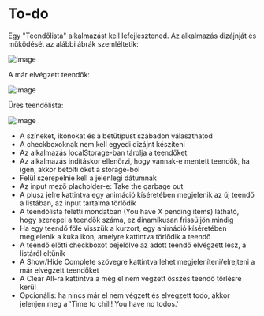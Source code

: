 # To-do

Egy "Teendőlista" alkalmazást kell lefejlesztened.
Az alkalmazás dizájnját és működését az alábbi ábrák szemléltetik:

![image](https://user-images.githubusercontent.com/68642008/185645707-a78d212a-0c3e-4736-80a1-71882ebd9bab.png)

A már elvégzett teendők:  

![image](https://user-images.githubusercontent.com/68642008/185645880-78bf003f-5108-4f0a-b231-6073291827c8.png)

Üres teendőlista:   

![image](https://user-images.githubusercontent.com/68642008/185646095-7c29904c-44a4-43d2-8942-36a9725a39bd.png)

- A színeket, ikonokat és a betűtípust szabadon választhatod
- A checkboxoknak nem kell egyedi dizájnt készíteni
- Az alkalmazás localStorage-ban tárolja a teendőket
- Az alkalmazás indításkor ellenőrzi, hogy vannak-e mentett teendők, ha igen, akkor betölti őket a storage-ból
- Felül szerepelnie kell a jelenlegi dátumnak
- Az input mező placholder-e: Take the garbage out
- A plusz jelre kattintva egy animáció kíséretében megjelenik az új teendő a listában, az input tartalma törlődik
- A teendőlista feletti mondatban (You have X pending items) látható, hogy szerepel a teendők száma, ez dinamikusan frissüljön mindig
- Ha egy teendő fölé visszük a kurzort, egy animáció kíséretében megjelenik a kuka ikon, amelyre kattintva törlődik a teendő
- A teendő előtti checkboxot bejelölve az adott teendő elvégzett lesz, a listáról eltűnik
- A Show/Hide Complete szövegre kattintva lehet megjeleníteni/elrejteni a már elvégzett teendőket
- A Clear All-ra kattintva a még el nem végzett összes teendő törlésre kerül
- Opcionális: ha nincs már el nem végzett és elvégzett todo, akkor jelenjen meg a 'Time to chill! You have no todos.'
